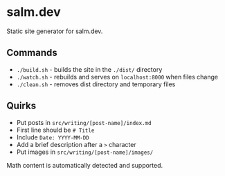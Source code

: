 # salm.dev

Static site generator for salm.dev.

## Commands

- `./build.sh` - builds the site in the `./dist/` directory
- `./watch.sh` - rebuilds and serves on `localhost:8000` when files change
- `./clean.sh` - removes dist directory and temporary files

## Quirks

- Put posts in `src/writing/[post-name]/index.md`
- First line should be `# Title`
- Include `Date: YYYY-MM-DD`
- Add a brief description after a `>` character
- Put images in `src/writing/[post-name]/images/`

Math content is automatically detected and supported.
